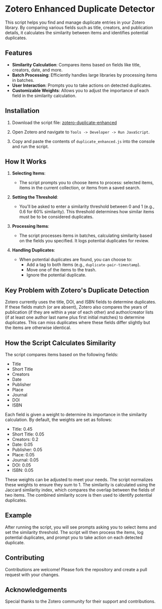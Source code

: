 # Zotero Enhanced Duplicate Detector

This script helps you find and manage duplicate entries in your Zotero library. By comparing various fields such as title, creators, and publication details, it calculates the similarity between items and identifies potential duplicates.

## Features

- **Similarity Calculation**: Compares items based on fields like title, creators, date, and more.
- **Batch Processing**: Efficiently handles large libraries by processing items in batches.
- **User Interaction**: Prompts you to take actions on detected duplicates.
- **Customizable Weights**: Allows you to adjust the importance of each field in the similarity calculation.

## Installation

1. Download the script file: [zotero-duplicate-enhanced](https://github.com/thalient-ai/zotero-scripts/blob/main/zotero-duplicate-enhanced/src/duplicate_enhanced.js)

2. Open Zotero and navigate to `Tools -> Developer -> Run JavaScript`.

3. Copy and paste the contents of `duplicate_enhanced.js` into the console and run the script.

## How It Works

1. **Selecting Items**:
   - The script prompts you to choose items to process: selected items, items in the current collection, or items from a saved search.

2. **Setting the Threshold**:
   - You'll be asked to enter a similarity threshold between 0 and 1 (e.g., 0.6 for 60% similarity). This threshold determines how similar items must be to be considered duplicates.

3. **Processing Items**:
   - The script processes items in batches, calculating similarity based on the fields you specified. It logs potential duplicates for review.

4. **Handling Duplicates**:
   - When potential duplicates are found, you can choose to:
     - Add a tag to both items (e.g., `duplicate-pair-timestamp`).
     - Move one of the items to the trash.
     - Ignore the potential duplicate.

## Key Problem with Zotero's Duplicate Detection

Zotero currently uses the title, DOI, and ISBN fields to determine duplicates. If these fields match (or are absent), Zotero also compares the years of publication (if they are within a year of each other) and author/creator lists (if at least one author last name plus first initial matches) to determine duplicates. This can miss duplicates where these fields differ slightly but the items are otherwise identical.

## How the Script Calculates Similarity

The script compares items based on the following fields:
- Title
- Short Title
- Creators
- Date
- Publisher
- Place
- Journal
- DOI
- ISBN

Each field is given a weight to determine its importance in the similarity calculation. By default, the weights are set as follows:

- Title: 0.45
- Short Title: 0.05
- Creators: 0.2
- Date: 0.05
- Publisher: 0.05
- Place: 0.05
- Journal: 0.05
- DOI: 0.05
- ISBN: 0.05

These weights can be adjusted to meet your needs. The script normalizes these weights to ensure they sum to 1. The similarity is calculated using the Jaccard similarity index, which compares the overlap between the fields of two items. The combined similarity score is then used to identify potential duplicates.

## Example

After running the script, you will see prompts asking you to select items and set the similarity threshold. The script will then process the items, log potential duplicates, and prompt you to take action on each detected duplicate.

## Contributing

Contributions are welcome! Please fork the repository and create a pull request with your changes.

## Acknowledgements

Special thanks to the Zotero community for their support and contributions.
